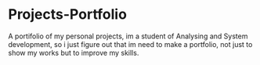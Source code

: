 # Projects-Portfolio
A portifolio of my personal projects, im a student of Analysing and System development, so i just figure out that im need to make a portfolio, not just to show my works but to improve my skills.
